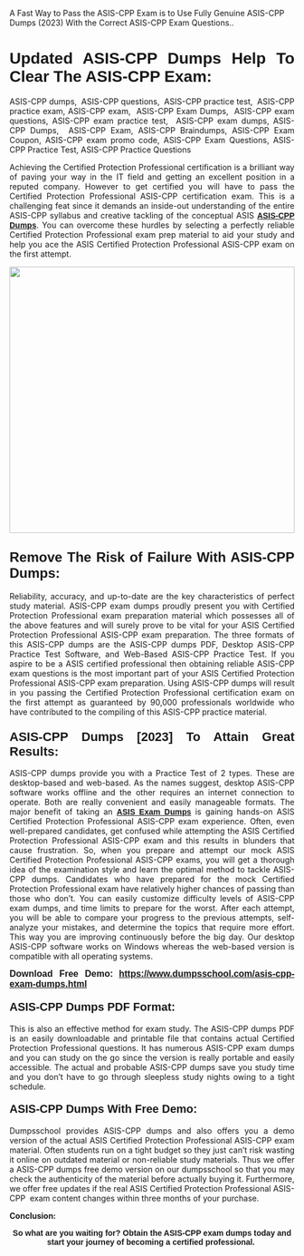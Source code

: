<p>A Fast Way to Pass the ASIS-CPP Exam is to Use Fully Genuine ASIS-CPP Dumps (2023) With the Correct ASIS-CPP Exam Questions..</p>

<h1 style="text-align: justify;"><strong><span style="font-family:Verdana,Geneva,sans-serif;">Updated ASIS-CPP Dumps Help To Clear The ASIS-CPP Exam:</span></strong></h1>

<p style="text-align: justify;">ASIS-CPP dumps,  ASIS-CPP questions,  ASIS-CPP practice test,  ASIS-CPP practice exam, ASIS-CPP exam,  ASIS-CPP Exam Dumps,  ASIS-CPP exam questions, ASIS-CPP exam practice test,  ASIS-CPP exam dumps, ASIS-CPP Dumps,  ASIS-CPP Exam, ASIS-CPP Braindumps, ASIS-CPP Exam Coupon, ASIS-CPP exam promo code, ASIS-CPP Exam Questions, ASIS-CPP Practice Test, ASIS-CPP Practice Questions</p>

<p style="text-align: justify;">Achieving the Certified Protection Professional certification is a brilliant way of paving your way in the IT field and getting an excellent position in a reputed company. However to get certified you will have to pass the Certified Protection Professional ASIS-CPP certification exam. This is a challenging feat since it demands an inside-out understanding of the entire ASIS-CPP syllabus and creative tackling of the conceptual ASIS <a href="https://www.dumpsschool.com/asis-cpp-exam-dumps.html"><span style="font-family:Verdana,Geneva,sans-serif;"><strong>ASIS-CPP Dumps</strong></span></a>. You can overcome these hurdles by selecting a perfectly reliable Certified Protection Professional exam prep material to aid your study and help you ace the ASIS Certified Protection Professional ASIS-CPP exam on the first attempt.</p>

<p style="text-align: justify;"><a href="https://www.dumpsschool.com/asis-cpp-exam-dumps.html"><img alt="" src="https://lh3.googleusercontent.com/pw/AL9nZEXTnx-h3VAwmQ42NpyJBmUK-fANKF8vsH2hymHVf8ycIwJ47iI4Qn_pkCv8nx_DV5UvAc8WAssduHJKtvkHIPf8d8IQFAZC6offZ_lfhXQ5UUBSi1Ff8m31hLznjs03QyiSesC6U3Rcr4jLl4JRY5US=w904-h513-no" style="width: 100%; height: 470px;" /></a></p>

<h2 style="text-align: justify;"><span style="font-size:24px;"><span style="font-family:Verdana,Geneva,sans-serif;"><strong>Remove The Risk of Failure With ASIS-CPP Dumps:</strong></span></span></h2>

<p style="text-align: justify;">Reliability, accuracy, and up-to-date are the key characteristics of perfect study material. ASIS-CPP exam dumps proudly present you with Certified Protection Professional exam preparation material which possesses all of the above features and will surely prove to be vital for your ASIS Certified Protection Professional ASIS-CPP exam preparation. The three formats of this ASIS-CPP dumps are the ASIS-CPP dumps PDF, Desktop ASIS-CPP Practice Test Software, and Web-Based ASIS-CPP Practice Test. If you aspire to be a ASIS certified professional then obtaining reliable ASIS-CPP exam questions is the most important part of your ASIS Certified Protection Professional ASIS-CPP exam preparation. Using ASIS-CPP dumps will result in you passing the Certified Protection Professional certification exam on the first attempt as guaranteed by 90,000 professionals worldwide who have contributed to the compiling of this ASIS-CPP practice material.</p>

<h3 style="text-align: justify;"><span style="font-family:Verdana,Geneva,sans-serif;"><strong><span style="font-size:22px;">ASIS-CPP Dumps [2023] To Attain Great Results:</span></strong></span></h3>

<p style="text-align: justify;">ASIS-CPP dumps provide you with a Practice Test of 2 types. These are desktop-based and web-based. As the names suggest, desktop ASIS-CPP software works offline and the other requires an internet connection to operate. Both are really convenient and easily manageable formats. The major benefit of taking an <a href="https://www.dumpsschool.com/asis-braindumps.html"><span style="font-family:Verdana,Geneva,sans-serif;"><strong>ASIS Exam Dumps</strong></span></a> is gaining hands-on ASIS Certified Protection Professional ASIS-CPP exam experience. Often, even well-prepared candidates, get confused while attempting the ASIS Certified Protection Professional ASIS-CPP exam and this results in blunders that cause frustration. So, when you prepare and attempt our mock ASIS Certified Protection Professional ASIS-CPP exams, you will get a thorough idea of the examination style and learn the optimal method to tackle ASIS-CPP dumps. Candidates who have prepared for the mock Certified Protection Professional exam have relatively higher chances of passing than those who don’t. You can easily customize difficulty levels of ASIS-CPP exam dumps, and time limits to prepare for the worst. After each attempt, you will be able to compare your progress to the previous attempts, self-analyze your mistakes, and determine the topics that require more effort. This way you are improving continuously before the big day. Our desktop ASIS-CPP software works on Windows whereas the web-based version is compatible with all operating systems.</p>

<p style="text-align: justify;"><strong><span style="font-family:Verdana,Geneva,sans-serif;"><span style="font-size:16px;">Download Free Demo:</span></span> <span style="font-family:Verdana,Geneva,sans-serif;"><span style="font-size:16px;"><a href="https://www.dumpsschool.com/asis-cpp-exam-dumps.html">https://www.dumpsschool.com/asis-cpp-exam-dumps.html</a></span></span></strong></p>

<h4 style="text-align: justify;"><strong><span style="font-size:20px;"><span style="font-family:Verdana,Geneva,sans-serif;">ASIS-CPP Dumps PDF Format:</span></span></strong></h4>

<p style="text-align: justify;">This is also an effective method for exam study. The ASIS-CPP dumps PDF is an easily downloadable and printable file that contains actual Certified Protection Professional questions. It has numerous ASIS-CPP exam dumps and you can study on the go since the version is really portable and easily accessible. The actual and probable ASIS-CPP dumps save you study time and you don’t have to go through sleepless study nights owing to a tight schedule.</p>

<h4 style="text-align: justify;"><span style="font-size:20px;"><strong><span style="font-family:Verdana,Geneva,sans-serif;">ASIS-CPP Dumps With Free Demo:</span></strong></span></h4>

<p style="text-align: justify;">Dumpsschool provides ASIS-CPP dumps and also offers you a demo version of the actual ASIS Certified Protection Professional ASIS-CPP exam material. Often students run on a tight budget so they just can’t risk wasting it online on outdated material or non-reliable study materials. Thus we offer a ASIS-CPP dumps free demo version on our dumpsschool so that you may check the authenticity of the material before actually buying it. Furthermore, we offer free updates if the real ASIS Certified Protection Professional ASIS-CPP  exam content changes within three months of your purchase.</p>

<p style="text-align: justify;"><strong>Conclusion:</strong></p>

<p style="text-align: center;"><span style="font-family:Verdana,Geneva,sans-serif;"><strong>So what are you waiting for? Obtain the ASIS-CPP exam dumps today and start your journey of becoming a certified professional.</strong> </span></p>
